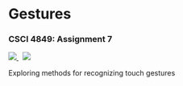 # Gestures

### CSCI 4849: Assignment 7

<p align="left">
    <a href="https://travis-ci.com/Burry/CSCI-4849-Gestures" target="_blank" alt="Build Status">
        <img src="https://travis-ci.com/Burry/CSCI-4849-Gestures.svg?branch=master" />
    </a>
    &nbsp;
    <a href="https://csci-4849-gestures.grantburry.com" target="_blank" alt="Launch App">
        <img src="https://img.shields.io/badge/launch-grantburry.com-brightgreen.svg" />
    </a>
</p>

Exploring methods for recognizing touch gestures

